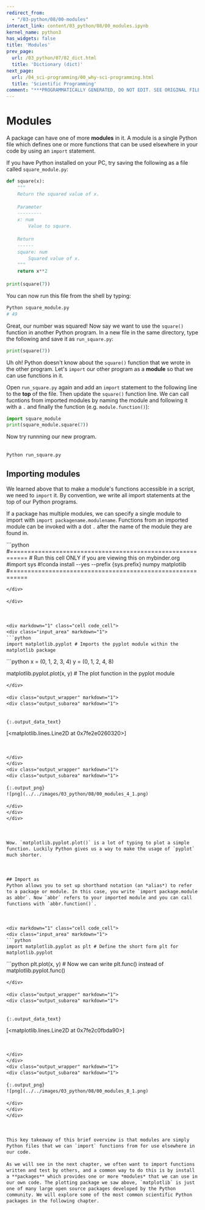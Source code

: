 ```yaml
---
redirect_from:
  - "/03-python/08/00-modules"
interact_link: content/03_python/08/00_modules.ipynb
kernel_name: python3
has_widgets: false
title: 'Modules'
prev_page:
  url: /03_python/07/02_dict.html
  title: 'Dictionary (dict)'
next_page:
  url: /04_sci-programming/00_why-sci-programming.html
  title: 'Scientific Programming'
comment: "***PROGRAMMATICALLY GENERATED, DO NOT EDIT. SEE ORIGINAL FILES IN /content***"
---
```



# Modules

A package can have one of more **modules** in it. A module is a single Python file which defines one or more functions that can be used elsewhere in your code by using an `import` statement.

If you have Python installed on your PC, try saving the following as a file called `square_module.py`:

```Python
def square(x):
    """ 
    Return the squared value of x.
    
    Parameter
    ---------
    x: num
        Value to square.
    
    Return
    ------
    square: num
        Squared value of x.
    """
    return x**2

print(square(7))
```

You can now run this file from the shell by typing:

```Bash
Python square_module.py
# 49
```

Great, our number was squared! Now say we want to use the `square()` function in another Python program. In a new file in the same directory, type the following and save it as `run_square.py`:

```Python
print(square(7))
```

Uh oh! Python doesn't know about the `square()` function that we wrote in the other program. Let's `import` our other program as a **module** so that we can use functions in it.

Open `run_square.py` again and add an `import` statement to the following line to the **top** of the file. Then update the `square()` function line. We can call fucntions from imported modules by naming the module and following it with a `.` and finally the function (e.g. `module.function()`):

```Python
import square_module
print(square_module.square(7))
```

Now try runnning our new program.

```Bash

Python run_square.py
```






## Importing modules

We learned above that to make a module's functions accessible in a script, we need to `import` it. By convention, we write all import statements at the top of our Python programs. 

If a package has multiple modules, we can specify a single module to import with `import packagename.modulename`. Functions from an imported module can be invoked with a dot `.` after the name of the module they are found in.



<div markdown="1" class="cell code_cell">
<div class="input_area" markdown="1">
```python
#===========================================================
# Run this cell ONLY if you are viewing this on mybinder.org
#import sys
#!conda install --yes --prefix {sys.prefix} numpy matplotlib
#===========================================================

```
</div>

</div>



<div markdown="1" class="cell code_cell">
<div class="input_area" markdown="1">
```python
import matplotlib.pyplot # Imports the pyplot module within the matplotlib package

```
</div>

</div>



<div markdown="1" class="cell code_cell">
<div class="input_area" markdown="1">
```python
x = (0, 1, 2, 3, 4)
y = (0, 1, 2, 4, 8)

matplotlib.pyplot.plot(x, y) # The plot function in the pyplot module

```
</div>

<div class="output_wrapper" markdown="1">
<div class="output_subarea" markdown="1">


{:.output_data_text}
```
[<matplotlib.lines.Line2D at 0x7fe2e0260320>]
```


</div>
</div>
<div class="output_wrapper" markdown="1">
<div class="output_subarea" markdown="1">

{:.output_png}
![png](../../images/03_python/08/00_modules_4_1.png)

</div>
</div>
</div>



Wow. `matplotlib.pyplot.plot()` is a lot of typing to plot a simple function. Luckily Python gives us a way to make the usage of `pyplot` much shorter.



## Import as
Python allows you to set up shorthand notation (an *alias*) to refer to a package or module. In this case, you write `import package.module as abbr`. Now `abbr` refers to your imported module and you can call functions with `abbr.function()`.



<div markdown="1" class="cell code_cell">
<div class="input_area" markdown="1">
```python
import matplotlib.pyplot as plt # Define the short form plt for matplotlib.pyplot

```
</div>

</div>



<div markdown="1" class="cell code_cell">
<div class="input_area" markdown="1">
```python
plt.plot(x, y) # Now we can write plt.func() instead of matplotlib.pyplot.func()

```
</div>

<div class="output_wrapper" markdown="1">
<div class="output_subarea" markdown="1">


{:.output_data_text}
```
[<matplotlib.lines.Line2D at 0x7fe2c0fbda90>]
```


</div>
</div>
<div class="output_wrapper" markdown="1">
<div class="output_subarea" markdown="1">

{:.output_png}
![png](../../images/03_python/08/00_modules_8_1.png)

</div>
</div>
</div>



This key takeaway of this brief overview is that modules are simply Python files that we can `import` functions from for use elsewhere in our code. 

As we will see in the next chapter, we often want to import functions written and test by others, and a common way to do this is by install a **packages** which provides one or more *modules* that we can use in our own code. The plotting package we saw above, `matplotlib` is just one of many large open source packages developed by the Python community. We will explore some of the most common scientific Python packages in the following chapter.

